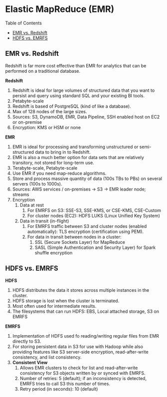 # Elastic MapReduce (EMR)


Table of Contents
- [EMR vs. Redshift](#emr-vs-redshift)
- [HDFS vs. EMRFS](#hdfs-vs-emrfs)


## EMR vs. Redshift

Redshift is far more cost effective than EMR for analytics that can be performed on a traditional database.

**Redshift**

1. Redshift is ideal for large volumes of structured data that you want to persist and query using standard SQL and
   your existing BI tools.
2. Petabyte-scale
3. Redshift is based of PostgreSQL (kind of like a database).
4. Max of 128 nodes of the large sizes.
5. Sources: S3, DynamoDB, EMR, Data Pipeline, SSH enabled host on EC2 or on-premise
6. Encryption: KMS or HSM or none

**EMR**

1. EMR is ideal for processing and transforming unstructured or semi-structured data to bring in to Redshift.
2. EMR is also a much better option for data sets that are relatively transitory, not stored for long-term use.
3. Terabyte-scale, Petabyte-scale
4. Use EMR if you need map-reduce algorithms.
5. Store and process massive quantity of data (100s TBs to PBs) on several servers (100s to 1000s).
6. Sources: AWS services / on-premises -> S3 -> EMR leader node; streams
7. Encryption
   1. Data at rest
      1. For EMRFS on S3: SSE-S3, SSE-KMS, or CSE-KMS, CSE-Custom
      2. For cluster nodes (EC2): HDFS LUKS (Linux Unified Key System)
   2. Data in transit (in-flight)
      1. For EMRFS traffic between S3 and cluster nodes (enabled automatically): TLS encryption (certification using PEM).
      2. For data in transit between nodes in a cluster: 
         1. SSL (Secure Sockets Layer) for MapReduce
         2. SASL (Simple Authentication and Security Layer) for Spark shuffle encryption


## HDFS vs. EMRFS

**HDFS**

1. HDFS distributes the data it stores across multiple instances in the cluster.
2. HDFS storage is lost when the cluster is terminated.
3. Most often used for intermediate results.
4. The filesystems that can run HDFS: EBS, Local attached storage, S3 on EMRFS

**EMRFS**

1. Implementation of HDFS used fo reading/writing regular files from EMR directly to S3.
2. For storing persistent data in S3 for use with Hadoop while also providing features like S3 server-side encryption,
   read-after-write consistency, and list consistency.
3. **Consistent View**
   1. Allows EMR clusters to check for list and read-after-write consistency for S3 objects written by or synced with EMRFS.
   2. Number of retries: 5 (default);  if an inconsistency is detected, EMRFS tries to call S3 this number of times.
   3. Retry period (in seconds): 10 (default)

